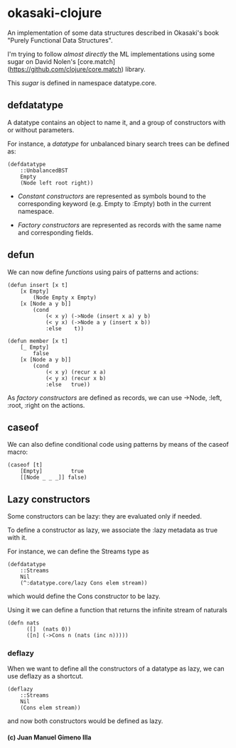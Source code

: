 # okasaki-clojure

An implementation of some data structures described in Okasaki's book "Purely 
Functional Data Structures".

I'm trying to follow _almost directly_ the ML implementations using some sugar on David Nolen's [core.match]
(https://github.com/clojure/core.match) library. 

This _sugar_ is defined in namespace datatype.core.

## defdatatype

A datatype contains an object to name it, and a group of constructors
with or without parameters.

For instance, a _datatype_ for unbalanced binary search trees can be defined as:

    (defdatatype
        ::UnbalancedBST
        Empty        
        (Node left root right)) 

* _Constant constructors_ are represented as symbols bound to the corresponding keyword (e.g. Empty to :Empty) 
both in the current namespace.

* _Factory constructors_ are represented as records with the same name
  and corresponding fields. 
  
## defun

We can now define  _functions_ using pairs of patterns and actions:

    (defun insert [x t]
        [x Empty] 
            (Node Empty x Empty)
        [x [Node a y b]]
            (cond 
                (< x y) (->Node (insert x a) y b)
                (< y x) (->Node a y (insert x b))
                :else    t))

    (defun member [x t]
        [_ Empty]
            false
        [x [Node a y b]]
            (cond
                (< x y) (recur x a)
                (< y x) (recur x b)
                :else   true))

As _factory constructors_ are defined as records, we can use ->Node,
:left, :root, :right on the actions.

## caseof

We can also define conditional code using patterns by means of the caseof
macro:

    (caseof [t]
        [Empty]         true
        [[Node _ _ _]] false)

## Lazy constructors

Some constructors can be lazy: they are evaluated only if needed. 

To define a constructor as lazy, we associate the :lazy metadata
as true with it.

For instance, we can define the Streams type as

    (defdatatype
        ::Streams
        Nil
        (^:datatype.core/lazy Cons elem stream))

which would define the Cons constructor to be lazy.

Using it we can define a function that returns the infinite stream of naturals

    (defn nats
          ([]  (nats 0))
          ([n] (->Cons n (nats (inc n)))))
          
### deflazy

When we want to define all the constructors of a datatype as lazy, we
can use deflazy as a shortcut.

    (deflazy
        ::Streams
        Nil
        (Cons elem stream))

and now both constructors would be defined as lazy.

#### (c) Juan Manuel Gimeno Illa
